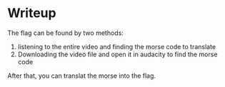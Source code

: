 # Writeup 

The flag can be found by two methods:
1. listening to the entire video and finding the morse code to translate
2. Downloading the video file and open it in audacity to find the morse code

After that, you can translat the morse into the flag. 
